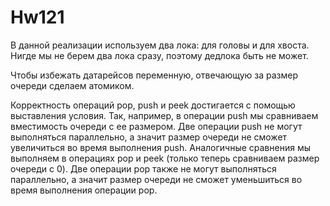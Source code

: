 # Hw121

В данной реализации используем два лока: для головы и для хвоста. Нигде мы не берем два лока сразу, поэтому дедлока быть не может.

Чтобы избежать датарейсов переменную, отвечающую за размер очереди сделаем атомиком.

Корректность операций pop, push и peek достигается с помощью выставления условия. 
Так, например, в операции push мы сравниваем вместимость очереди с ее размером. 
Две операции push не могут выполняться параллельно, а значит размер очереди не сможет увеличиться во время выполнения push.
Аналогичные сравнения мы выполняем в операциях pop и peek (только теперь сравниваем размер очереди с 0).
Две операции pop также не могут выполняться параллельно, а значит размер очереди не сможет уменьшиться во время выполнения операции pop.

